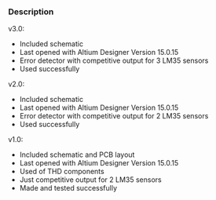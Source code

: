 ### Description

v3.0:
- Included schematic
- Last opened with Altium Designer Version 15.0.15
- Error detector with competitive output for 3 LM35 sensors
- Used successfully

v2.0:
- Included schematic
- Last opened with Altium Designer Version 15.0.15
- Error detector with competitive output for 2 LM35 sensors
- Used successfully

v1.0:
- Included schematic and PCB layout
- Last opened with Altium Designer Version 15.0.15
- Used of THD components
- Just competitive output for 2 LM35 sensors
- Made and tested successfully
